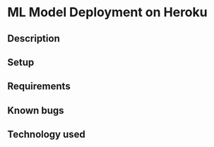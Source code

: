 # ML Model Deployment on Heroku

## Description

## Setup

## Requirements

## Known bugs

## Technology used


 
